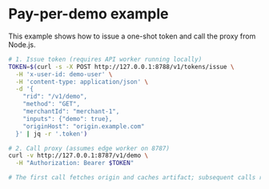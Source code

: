 # Pay-per-demo example

This example shows how to issue a one-shot token and call the proxy from Node.js.

```bash
# 1. Issue token (requires API worker running locally)
TOKEN=$(curl -s -X POST http://127.0.0.1:8788/v1/tokens/issue \
  -H 'x-user-id: demo-user' \
  -H 'content-type: application/json' \
  -d '{
    "rid": "/v1/demo",
    "method": "GET",
    "merchantId": "merchant-1",
    "inputs": {"demo": true},
    "originHost": "origin.example.com"
  }' | jq -r '.token')

# 2. Call proxy (assumes edge worker on 8787)
curl -v http://127.0.0.1:8787/v1/demo \
  -H "Authorization: Bearer $TOKEN"

# The first call fetches origin and caches artifact; subsequent calls reuse the cached body and receipt.
```
